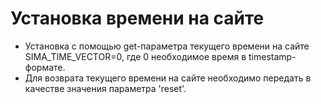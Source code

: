 # Установка времени на сайте

 * Установка с помощью get-параметра текущего времени на сайте 
SIMA_TIME_VECTOR=0,
где 0 необходимое время в timestamp-формате.
* Для  возврата текущего времени на сайте необходимо передать в качестве значения параметра 'reset'.